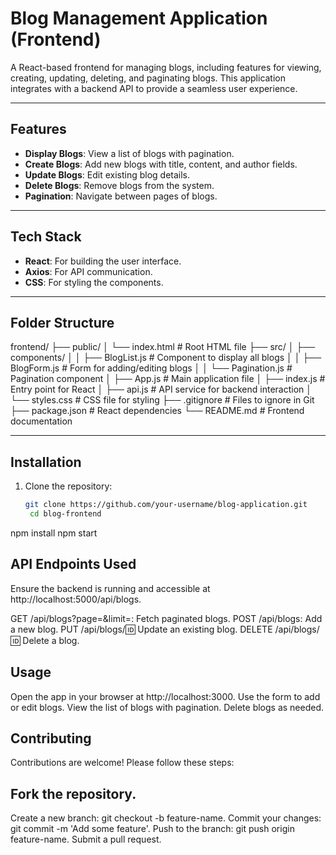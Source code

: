 # Blog Management Application (Frontend)

A React-based frontend for managing blogs, including features for viewing, creating, updating, deleting, and paginating blogs. This application integrates with a backend API to provide a seamless user experience.

---

## Features

- **Display Blogs**: View a list of blogs with pagination.
- **Create Blogs**: Add new blogs with title, content, and author fields.
- **Update Blogs**: Edit existing blog details.
- **Delete Blogs**: Remove blogs from the system.
- **Pagination**: Navigate between pages of blogs.

---

## Tech Stack

- **React**: For building the user interface.
- **Axios**: For API communication.
- **CSS**: For styling the components.

---

## Folder Structure

frontend/ ├── public/ │ └── index.html # Root HTML file ├── src/ │ ├── components/ │ │ ├── BlogList.js # Component to display all blogs │ │ ├── BlogForm.js # Form for adding/editing blogs │ │ └── Pagination.js # Pagination component │ ├── App.js # Main application file │ ├── index.js # Entry point for React │ ├── api.js # API service for backend interaction │ └── styles.css # CSS file for styling ├── .gitignore # Files to ignore in Git ├── package.json # React dependencies └── README.md # Frontend documentation

---

## Installation

1. Clone the repository:
   ```bash
   git clone https://github.com/your-username/blog-application.git
    cd blog-frontend
   ```

npm install
npm start

## API Endpoints Used

Ensure the backend is running and accessible at http://localhost:5000/api/blogs.

GET /api/blogs?page=<page>&limit=<limit>: Fetch paginated blogs.
POST /api/blogs: Add a new blog.
PUT /api/blogs/:id: Update an existing blog.
DELETE /api/blogs/:id: Delete a blog.

## Usage

Open the app in your browser at http://localhost:3000.
Use the form to add or edit blogs.
View the list of blogs with pagination.
Delete blogs as needed.

## Contributing

Contributions are welcome! Please follow these steps:

## Fork the repository.

Create a new branch: git checkout -b feature-name.
Commit your changes: git commit -m 'Add some feature'.
Push to the branch: git push origin feature-name.
Submit a pull request.
